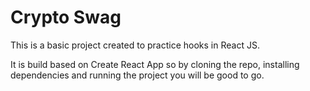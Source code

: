 # Crypto Swag

This is a basic project created to practice hooks in React JS.

It is build based on Create React App so by cloning the repo, installing dependencies and running the project you will be good to go.